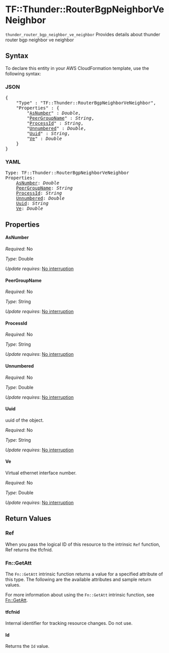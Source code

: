 # TF::Thunder::RouterBgpNeighborVeNeighbor

`thunder_router_bgp_neighbor_ve_neighbor` Provides details about thunder router bgp neighbor ve neighbor

## Syntax

To declare this entity in your AWS CloudFormation template, use the following syntax:

### JSON

<pre>
{
    "Type" : "TF::Thunder::RouterBgpNeighborVeNeighbor",
    "Properties" : {
        "<a href="#asnumber" title="AsNumber">AsNumber</a>" : <i>Double</i>,
        "<a href="#peergroupname" title="PeerGroupName">PeerGroupName</a>" : <i>String</i>,
        "<a href="#processid" title="ProcessId">ProcessId</a>" : <i>String</i>,
        "<a href="#unnumbered" title="Unnumbered">Unnumbered</a>" : <i>Double</i>,
        "<a href="#uuid" title="Uuid">Uuid</a>" : <i>String</i>,
        "<a href="#ve" title="Ve">Ve</a>" : <i>Double</i>
    }
}
</pre>

### YAML

<pre>
Type: TF::Thunder::RouterBgpNeighborVeNeighbor
Properties:
    <a href="#asnumber" title="AsNumber">AsNumber</a>: <i>Double</i>
    <a href="#peergroupname" title="PeerGroupName">PeerGroupName</a>: <i>String</i>
    <a href="#processid" title="ProcessId">ProcessId</a>: <i>String</i>
    <a href="#unnumbered" title="Unnumbered">Unnumbered</a>: <i>Double</i>
    <a href="#uuid" title="Uuid">Uuid</a>: <i>String</i>
    <a href="#ve" title="Ve">Ve</a>: <i>Double</i>
</pre>

## Properties

#### AsNumber

_Required_: No

_Type_: Double

_Update requires_: [No interruption](https://docs.aws.amazon.com/AWSCloudFormation/latest/UserGuide/using-cfn-updating-stacks-update-behaviors.html#update-no-interrupt)

#### PeerGroupName

_Required_: No

_Type_: String

_Update requires_: [No interruption](https://docs.aws.amazon.com/AWSCloudFormation/latest/UserGuide/using-cfn-updating-stacks-update-behaviors.html#update-no-interrupt)

#### ProcessId

_Required_: No

_Type_: String

_Update requires_: [No interruption](https://docs.aws.amazon.com/AWSCloudFormation/latest/UserGuide/using-cfn-updating-stacks-update-behaviors.html#update-no-interrupt)

#### Unnumbered

_Required_: No

_Type_: Double

_Update requires_: [No interruption](https://docs.aws.amazon.com/AWSCloudFormation/latest/UserGuide/using-cfn-updating-stacks-update-behaviors.html#update-no-interrupt)

#### Uuid

uuid of the object.

_Required_: No

_Type_: String

_Update requires_: [No interruption](https://docs.aws.amazon.com/AWSCloudFormation/latest/UserGuide/using-cfn-updating-stacks-update-behaviors.html#update-no-interrupt)

#### Ve

Virtual ethernet interface number.

_Required_: No

_Type_: Double

_Update requires_: [No interruption](https://docs.aws.amazon.com/AWSCloudFormation/latest/UserGuide/using-cfn-updating-stacks-update-behaviors.html#update-no-interrupt)

## Return Values

### Ref

When you pass the logical ID of this resource to the intrinsic `Ref` function, Ref returns the tfcfnid.

### Fn::GetAtt

The `Fn::GetAtt` intrinsic function returns a value for a specified attribute of this type. The following are the available attributes and sample return values.

For more information about using the `Fn::GetAtt` intrinsic function, see [Fn::GetAtt](https://docs.aws.amazon.com/AWSCloudFormation/latest/UserGuide/intrinsic-function-reference-getatt.html).

#### tfcfnid

Internal identifier for tracking resource changes. Do not use.

#### Id

Returns the <code>Id</code> value.

